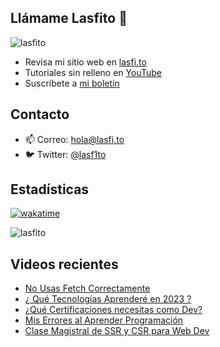 
## Llámame Lasfito 👋

 
<img src="https://komarev.com/ghpvc/?username=lasfito&label=Profile%20views&color=0e75b6&style=flat" alt="lasfito" /> 

  - Revisa mi sitio web en [lasfi.to](https://lasfi.to)
  - Tutoriales sin relleno en [YouTube](https://www.youtube.com/channel/UCwfeUZwjfNsIFqFURiqkLSw)
  - Suscríbete a <a href="http://s.1-2-3.dev"  target="_blank"> mi boletín </a>
   
## Contacto

- 📫 Correo: <a href='mailto:hola@lasfi.to '> hola@lasfi.to</a>
- 🐦 Twitter: <a href="https://twitter.com/lasf1to" target="blank"> @lasf1to</a>

## Estadísticas
[![wakatime](https://wakatime.com/badge/user/5f64052e-88c6-4b16-a87a-e9f52142e69a.svg)](https://wakatime.com/@5f64052e-88c6-4b16-a87a-e9f52142e69a)

<img align="center" src="https://github-readme-stats.vercel.app/api/top-langs?username=lasfito&show_icons=true&locale=es&layout=compact&langs_count=4&theme=nord&custom_title=Stack+según+GitHub" alt="lasfito" /> 

## Videos recientes
<!-- BLOG-POST-LIST:START -->
- [No Usas Fetch Correctamente](https://www.youtube.com/watch?v=hufMn9dI_BU)
- [¿ Qué Tecnologías Aprenderé en 2023 ?](https://www.youtube.com/watch?v=DfUWoixvFVo)
- [¿Qué Certificaciones necesitas como Dev?](https://www.youtube.com/watch?v=pKpfzatkqmA)
- [Mis Errores al Aprender Programación](https://www.youtube.com/watch?v=i2fsh3QAPLU)
- [Clase Magistral de SSR y CSR para Web Dev](https://www.youtube.com/watch?v=njtu5smoJNM)
<!-- BLOG-POST-LIST:END -->











  
